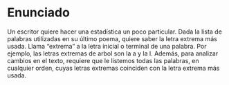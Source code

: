 # Enunciado

Un escritor quiere hacer una estadística un poco
particular.
Dada la lista de palabras utilizadas en su último
poema, quiere saber la letra extrema más
usada. Llama “extrema” a la letra inicial o
terminal de una palabra. Por ejemplo, las letras
extremas de arbol son la a y la l.
Además, para analizar cambios en el texto,
requiere que le listemos todas las palabras, en
cualquier orden, cuyas letras extremas coinciden
con la letra extrema más usada.
